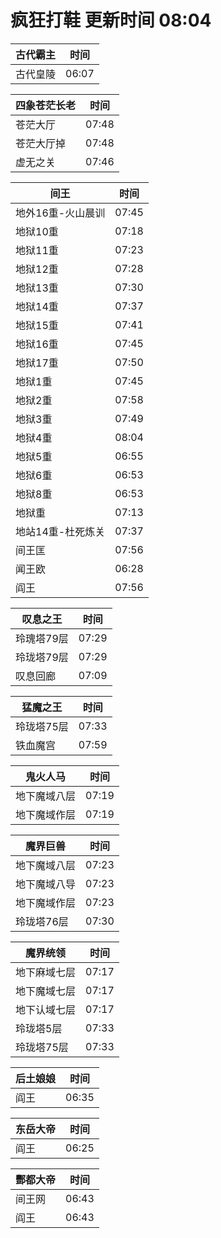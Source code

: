 # 疯狂打鞋 更新时间 08:04

| 古代霸主   | 时间    |
|--------|-------|
| 古代皇陵 | 06:07 |

| 四象苍茫长老   | 时间    |
|--------|-------|
| 苍茫大厅 | 07:48 |
| 苍茫大厅掉 | 07:48 |
| 虚无之关 | 07:46 |

| 间王   | 时间    |
|--------|-------|
| 地外16重-火山晨训 | 07:45 |
| 地狱10重 | 07:18 |
| 地狱11重 | 07:23 |
| 地狱12重 | 07:28 |
| 地狱13重 | 07:30 |
| 地狱14重 | 07:37 |
| 地狱15重 | 07:41 |
| 地狱16重 | 07:45 |
| 地狱17重 | 07:50 |
| 地狱1重 | 07:45 |
| 地狱2重 | 07:58 |
| 地狱3重 | 07:49 |
| 地狱4重 | 08:04 |
| 地狱5重 | 06:55 |
| 地狱6重 | 06:53 |
| 地狱8重 | 06:53 |
| 地狱重 | 07:13 |
| 地站14重-杜死炼关 | 07:37 |
| 间王匡 | 07:56 |
| 闻王欧 | 06:28 |
| 阎王 | 07:56 |

| 叹息之王   | 时间    |
|--------|-------|
| 玲瑰塔79层 | 07:29 |
| 玲珑塔79层 | 07:29 |
| 叹息回廊 | 07:09 |

| 猛魔之王   | 时间    |
|--------|-------|
| 玲珑塔75层 | 07:33 |
| 铁血魔宫 | 07:59 |

| 鬼火人马   | 时间    |
|--------|-------|
| 地下魔域八层 | 07:19 |
| 地下魔域作层 | 07:19 |

| 魔界巨兽   | 时间    |
|--------|-------|
| 地下魔域八层 | 07:23 |
| 地下魔域八导 | 07:23 |
| 地下魔域作层 | 07:23 |
| 玲珑塔76层 | 07:30 |

| 魔界统领   | 时间    |
|--------|-------|
| 地下麻域七层 | 07:17 |
| 地下魔域七层 | 07:17 |
| 地下认域七层 | 07:17 |
| 玲珑塔5层 | 07:33 |
| 玲珑塔75层 | 07:33 |

| 后土娘娘   | 时间    |
|--------|-------|
| 阎王 | 06:35 |

| 东岳大帝   | 时间    |
|--------|-------|
| 阎王 | 06:25 |

| 酆都大帝   | 时间    |
|--------|-------|
| 间王网 | 06:43 |
| 阎王 | 06:43 |